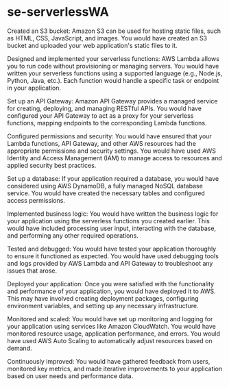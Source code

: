 # se-serverlessWA
Created an S3 bucket: Amazon S3 can be used for hosting static files, such as HTML, CSS, JavaScript, and images. You would have created an S3 bucket and uploaded your web application's static files to it.

Designed and implemented your serverless functions: AWS Lambda allows you to run code without provisioning or managing servers. You would have written your serverless functions using a supported language (e.g., Node.js, Python, Java, etc.). Each function would handle a specific task or endpoint in your application.

Set up an API Gateway: Amazon API Gateway provides a managed service for creating, deploying, and managing RESTful APIs. You would have configured your API Gateway to act as a proxy for your serverless functions, mapping endpoints to the corresponding Lambda functions.

Configured permissions and security: You would have ensured that your Lambda functions, API Gateway, and other AWS resources had the appropriate permissions and security settings. You would have used AWS Identity and Access Management (IAM) to manage access to resources and applied security best practices.

Set up a database: If your application required a database, you would have considered using AWS DynamoDB, a fully managed NoSQL database service. You would have created the necessary tables and configured access permissions.

Implemented business logic: You would have written the business logic for your application using the serverless functions you created earlier. This would have included processing user input, interacting with the database, and performing any other required operations.

Tested and debugged: You would have tested your application thoroughly to ensure it functioned as expected. You would have used debugging tools and logs provided by AWS Lambda and API Gateway to troubleshoot any issues that arose.

Deployed your application: Once you were satisfied with the functionality and performance of your application, you would have deployed it to AWS. This may have involved creating deployment packages, configuring environment variables, and setting up any necessary infrastructure.

Monitored and scaled: You would have set up monitoring and logging for your application using services like Amazon CloudWatch. You would have monitored resource usage, application performance, and errors. You would have used AWS Auto Scaling to automatically adjust resources based on demand.

Continuously improved: You would have gathered feedback from users, monitored key metrics, and made iterative improvements to your application based on user needs and performance data.
